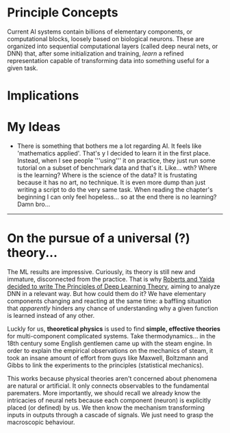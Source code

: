 # Principle Concepts

Current AI systems contain billions of elementary components, or computational blocks, loosely based on biological neurons. These are organized into sequential computational layers (called deep neural nets, or DNN) that, after some initialization and training, _learn_ a refined representation capable of transforming data into something useful for a given task.





# Implications


# My Ideas

- There is something that bothers me a lot regarding AI. It feels like 'mathematics applied'. That's y I decided to learn it in the first place. Instead, when I see people '''using''' it on practice, they just run some tutorial on a subset of benchmark data and that's it. Like... wth? Where is the learning? Where is the science of the data? It is frustating because it has no art, no technique. It is even more dump than just writing a script to do the very same task. When reading the chapter's beginning I can only feel hopeless... so at the end there is no learning? Damn bro...

---

# On the pursue of a universal (?) theory...


The ML results are impressive. Curiously, its theory is still new and immature, disconnected from the practice. That is why [Roberts and Yaida decided to write The Principles of Deep Learning Theory](https://arxiv.org/pdf/2106.10165.pdf), aiming to analyze DNN in a relevant way. But how could them do it? We have elementary components changing and reacting at the same time: a baffling situation that _apparently_ hinders any chance of understanding why a given function is learned instead of any other.

Luckly for us, **theoretical physics** is used to find **simple, effective theories** for multi-component complicated systems. Take thermodynamics... in the 18th century some English gentlemen came up with the steam engine. In order to explain the empirical observations on the mechanics of steam, it took an insane amount of effort from guys like Maxwell, Boltzmann and Gibbs to link the experiments to the principles (statistical mechanics).

This works because physical theories aren't concerned about phenomena are natural or artificial. It only connects observables to the fundamental parematers. 
More importantly, we should recall we already know the intricacies of neural nets because each component (neuron) is explicitly placed (or defined) by us. We then know the mechanism transforming inputs in outputs through a cascade of signals. We just need to  grasp the macroscopic behaviour.